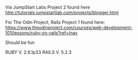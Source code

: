 Via JumpStart Labs Project 2 found here 
http://tutorials.jumpstartlab.com/projects/blogger.html

For The Odin Project, Rails Project 1 found here:
https://www.theodinproject.com/courses/web-development-101/lessons/ruby-on-rails?ref=lnav

Should be fun

RUBY V.     2.6.1p33
RAILS V.    5.2.3